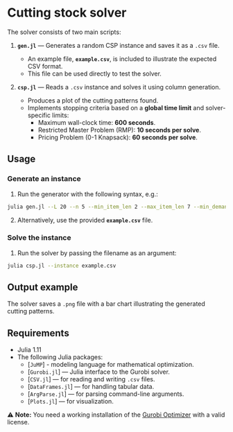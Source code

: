 # Cutting stock solver

The solver consists of two main scripts:

1. **`gen.jl`** — Generates a random CSP instance and saves it as a `.csv` file.  
   - An example file, **`example.csv`**, is included to illustrate the expected CSV format.  
   - This file can be used directly to test the solver.

2. **`csp.jl`** — Reads a `.csv` instance and solves it using column generation.  
   - Produces a plot of the cutting patterns found.  
   - Implements stopping criteria based on a **global time limit** and solver-specific limits:  
     - Maximum wall-clock time: **600 seconds**.  
     - Restricted Master Problem (RMP): **10 seconds per solve**.  
     - Pricing Problem (0-1 Knapsack): **60 seconds per solve**.

## Usage 

### Generate an instance 

1. Run the generator with the following syntax, e.g.:
```bash
julia gen.jl --L 20 --n 5 --min_item_len 2 --max_item_len 7 --min_demand 1 --max_demand 5 --filename example.csv
```
2. Alternatively, use the provided **`example.csv`** file.

### Solve the instance

1. Run the solver by passing the filename as an argument:
```bash
julia csp.jl --instance example.csv
```

## Output example

The solver saves a `.png` file with a bar chart illustrating the generated cutting patterns.

## Requirements 

- Julia 1.11
- The following Julia packages:
  - [`JuMP`] - modeling language for mathematical optimization.
  - [`Gurobi.jl`] — Julia interface to the Gurobi solver.  
  - [`CSV.jl`] — for reading and writing `.csv` files.  
  - [`DataFrames.jl`] — for handling tabular data.  
  - [`ArgParse.jl`] — for parsing command-line arguments.  
  - [`Plots.jl`] — for visualization.

⚠️ **Note:** You need a working installation of the [Gurobi Optimizer](https://www.gurobi.com/) with a valid license.
